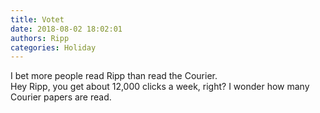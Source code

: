```yaml
---
title: Votet
date: 2018-08-02 18:02:01
authors: Ripp
categories: Holiday
---
```


 I bet more people read Ripp than read the Courier.  
Hey Ripp, you get about 12,000 clicks a week, right? I wonder how many Courier papers are read.